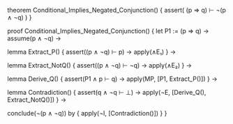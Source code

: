 theorem Conditional_Implies_Negated_Conjunction() {
  assert(
    (p ⇒ q) ⊢ ¬(p ∧ ¬q)
  )
}

proof Conditional_Implies_Negated_Conjunction() {
  let P1 := (p ⇒ q) →
  assume(p ∧ ¬q) →
  
  lemma Extract_P() {
    assert((p ∧ ¬q) ⊢ p) →
    apply(∧E₁)
  } →
  
  lemma Extract_NotQ() {
    assert((p ∧ ¬q) ⊢ ¬q) →
    apply(∧E₂)
  } →
  
  lemma Derive_Q() {
    assert(P1 ∧ p ⊢ q) →
    apply(MP, [P1, Extract_P()])
  } →
  
  lemma Contradiction() {
    assert(q ∧ ¬q ⊢ ⊥) →
    apply(¬E, [Derive_Q(), Extract_NotQ()])
  } →
  
  conclude(¬(p ∧ ¬q)) by {
    apply(¬I, [Contradiction()])
  }
}